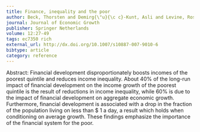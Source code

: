 ```yaml
---
title: Finance, inequality and the poor
author: Beck, Thorsten and Demirg{\"u}{\c c}-Kunt, Asli and Levine, Ross
journal: Journal of Economic Growth
publisher: Springer Netherlands
volume: 12:27-49
tags: ec7350 rich
external_url: http://dx.doi.org/10.1007/s10887-007-9010-6
bibtype: article
category: reference
---
```

Abstract: Financial development disproportionately boosts incomes of the poorest quintile and reduces income inequality. About 40\% of the long-run impact of financial development on the income growth of the poorest quintile is the result of reductions in income inequality, while 60\% is due to the impact of financial development on aggregate economic growth. Furthermore, financial development is associated with a drop in the fraction of the population living on less than \$ 1 a day, a result which holds when conditioning on average growth. These findings emphasize the importance of the financial system for the poor.
